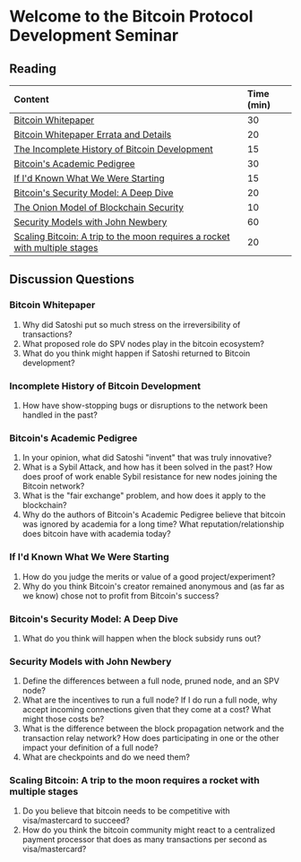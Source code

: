 # Welcome to the Bitcoin Protocol Development Seminar

## Reading

| Content | Time \(min\) |
| :--- | :--- |
| [Bitcoin Whitepaper](https://chaincode.com/bitcoin.pdf) | 30 |
| [Bitcoin Whitepaper Errata and Details](https://gist.github.com/harding/dabea3d83c695e6b937bf090eddf2bb3) | 20 |
| [The Incomplete History of Bitcoin Development](https://b10c.me/blog/004-the-incomplete-history-of-bitcoin-development/) | 15 |
| [Bitcoin's Academic Pedigree](https://queue.acm.org/detail.cfm?id=3136559) | 30 |
| [If I'd Known What We Were Starting](https://www.linkedin.com/pulse/id-known-what-we-were-starting-ray-dillinger/) | 15 |
| [Bitcoin's Security Model: A Deep Dive](https://www.coindesk.com/markets/2016/11/13/bitcoins-security-model-a-deep-dive) | 20 |
| [The Onion Model of Blockchain Security](https://insights.deribit.com/market-research/the-onion-model-of-blockchain-security-part-1/) | 10 |
| [Security Models with John Newbery](https://btctranscripts.com/chaincode-labs/chaincode-residency/2019-06-17-john-newbery-security-models/) | 60 |
| [Scaling Bitcoin: A trip to the moon requires a rocket with multiple stages](https://www.reddit.com/r/Bitcoin/comments/438hx0/a_trip_to_the_moon_requires_a_rocket_with/) | 20 |

## Discussion Questions

### Bitcoin Whitepaper

1. Why did Satoshi put so much stress on the irreversibility of transactions?
2. What proposed role do SPV nodes play in the bitcoin ecosystem?
3. What do you think might happen if Satoshi returned to Bitcoin development?

### Incomplete History of Bitcoin Development

1. How have show-stopping bugs or disruptions to the network been handled in the past?

### Bitcoin's Academic Pedigree

1. In your opinion, what did Satoshi "invent" that was truly innovative?
2. What is a Sybil Attack, and how has it been solved in the past? How does proof of work enable Sybil resistance for new nodes joining the Bitcoin network?
3. What is the "fair exchange" problem, and how does it apply to the blockchain?
4. Why do the authors of Bitcoin's Academic Pedigree believe that bitcoin was ignored by academia for a long time? What reputation/relationship does bitcoin have with academia today?

### If I'd Known What We Were Starting

1. How do you judge the merits or value of a good project/experiment?
2. Why do you think Bitcoin's creator remained anonymous and \(as far as we know\) chose not to profit from Bitcoin's success?

### Bitcoin's Security Model: A Deep Dive

1. What do you think will happen when the block subsidy runs out?

### Security Models with John Newbery

1. Define the differences between a full node, pruned node, and an SPV node?
2. What are the incentives to run a full node? If I do run a full node, why accept incoming connections given that they come at a cost? What might those costs be?
3. What is the difference between the block propagation network and the transaction relay network? How does participating in one or the other impact your definition of a full node?
4. What are checkpoints and do we need them?

### Scaling Bitcoin: A trip to the moon requires a rocket with multiple stages

1. Do you believe that bitcoin needs to be competitive with visa/mastercard to succeed?
2. How do you think the bitcoin community might react to a centralized payment processor that does as many transactions per second as visa/mastercard?

